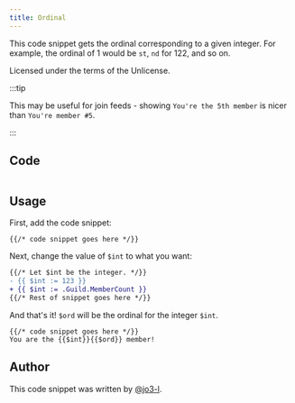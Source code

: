 ```yaml
---
title: Ordinal
---
```


This code snippet gets the ordinal corresponding to a given integer. For example, the ordinal of 1 would be `st`, `nd` for 122, and so on.

Licensed under the terms of the Unlicense.

:::tip

This may be useful for join feeds - showing `You're the 5th member` is nicer than `You're member #5`.

:::

## Code

```gotmpl file=../../../src/code_snippets/ordinal.go.tmpl

```

## Usage

First, add the code snippet:

```gotmpl
{{/* code snippet goes here */}}
```

Next, change the value of `$int` to what you want:

```diff {3}
{{/* Let $int be the integer. */}}
- {{ $int := 123 }}
+ {{ $int := .Guild.MemberCount }}
{{/* Rest of snippet goes here */}}
```

And that's it! `$ord` will be the ordinal for the integer `$int`.

```gotmpl {2}
{{/* code snippet goes here */}}
You are the {{$int}}{{$ord}} member!
```

## Author

This code snippet was written by [@jo3-l](https://github.com/jo3-l).
